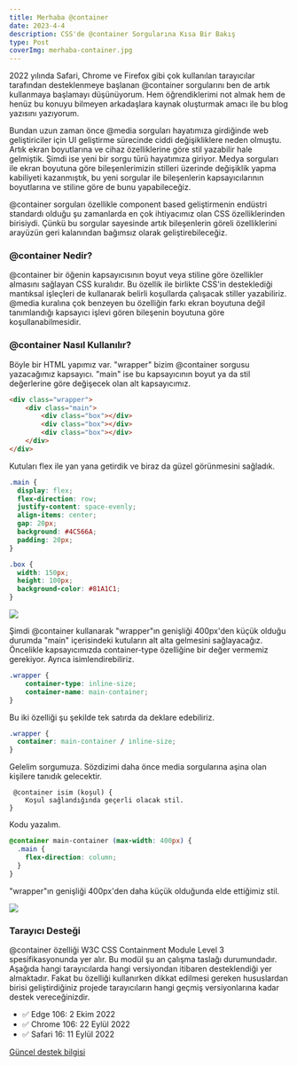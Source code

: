 ```yaml
---
title: Merhaba @container
date: 2023-4-4
description: CSS'de @container Sorgularına Kısa Bir Bakış 
type: Post
coverImg: merhaba-container.jpg
---
```

2022 yılında Safari, Chrome ve Firefox gibi çok kullanılan tarayıcılar tarafından desteklenmeye başlanan @container sorgularını ben de artık kullanmaya başlamayı düşünüyorum. Hem öğrendiklerimi not almak hem de henüz bu konuyu bilmeyen arkadaşlara kaynak oluşturmak amacı ile bu blog yazısını yazıyorum.
 
Bundan uzun zaman önce @media sorguları hayatımıza girdiğinde web geliştiriciler için UI geliştirme sürecinde ciddi değişikliklere neden olmuştu. Artık ekran boyutlarına ve cihaz özelliklerine göre stil yazabilir hale gelmiştik. Şimdi ise yeni bir sorgu türü hayatımıza giriyor. Medya sorguları ile ekran boyutuna göre bileşenlerimizin stilleri üzerinde değişiklik yapma kabiliyeti kazanmıştık, bu yeni sorgular ile bileşenlerin kapsayıcılarının boyutlarına ve stiline göre de bunu yapabileceğiz. 

@container sorguları özellikle component based geliştirmenin endüstri standardı olduğu şu zamanlarda en çok ihtiyacımız olan CSS özelliklerinden birisiydi. Çünkü bu sorgular sayesinde artık bileşenlerin göreli özelliklerini arayüzün geri kalanından bağımsız olarak geliştirebileceğiz.

### @container Nedir?

@container bir öğenin kapsayıcısının boyut veya stiline göre özellikler almasını sağlayan CSS kuralıdır. Bu özellik ile birlikte CSS'in desteklediği mantıksal işleçleri de kullanarak belirli koşullarda çalışacak stiller yazabiliriz. @media kuralına çok benzeyen bu özelliğin farkı ekran boyutuna değil tanımlandığı kapsayıcı işlevi gören bileşenin boyutuna göre koşullanabilmesidir.

### @container Nasıl Kullanılır?

Böyle bir HTML yapımız var. "wrapper" bizim @container sorgusu yazacağımız kapsayıcı. "main" ise bu kapsayıcının boyut ya da stil değerlerine göre değişecek olan alt kapsayıcımız.

```html
<div class="wrapper">
    <div class="main">
        <div class="box"></div>
        <div class="box"></div>
        <div class="box"></div>
    </div>
</div>
```

Kutuları flex ile yan yana getirdik ve biraz da güzel görünmesini sağladık.

```css
.main {
  display: flex;
  flex-direction: row;
  justify-content: space-evenly;
  align-items: center;
  gap: 20px;
  background: #4C566A;
  padding: 20px;
}

.box {
  width: 150px;
  height: 100px;
  background-color: #81A1C1;
}
```

![](/content-img/container-1.jpg)

Şimdi @container kullanarak "wrapper"ın genişliği 400px'den küçük olduğu durumda "main" içerisindeki kutuların alt alta gelmesini sağlayacağız. Öncelikle kapsayıcımızda container-type özelliğine bir değer vermemiz gerekiyor. Ayrıca isimlendirebiliriz.

```css
.wrapper {
    container-type: inline-size;
    container-name: main-container;
}
```

Bu iki özelliği şu şekilde tek satırda da deklare edebiliriz.

```css
.wrapper {
  container: main-container / inline-size;
}
```

Gelelim sorgumuza. Sözdizimi daha önce media sorgularına aşina olan kişilere tanıdık gelecektir.

```plaintext
 @container isim (koşul) {
    Koşul sağlandığında geçerli olacak stil.
}
```

Kodu yazalım.

```css
@container main-container (max-width: 400px) {
  .main {
    flex-direction: column;
  }
}
```
"wrapper"ın genişliği 400px'den daha küçük olduğunda elde ettiğimiz stil.

![](/content-img/container-2.jpg)


### Tarayıcı Desteği
@container özelliği W3C CSS Containment Module Level 3 spesifikasyonunda yer alır. Bu modül şu an çalışma taslağı durumundadır. Aşağıda hangi tarayıcılarda hangi versiyondan itibaren desteklendiği yer almaktadır. Fakat bu özelliği kullanırken dikkat edilmesi gereken hususlardan birisi geliştirdiğiniz projede tarayıcıların hangi geçmiş versiyonlarına kadar destek vereceğinizdir.

- ✅ Edge 106: 2 Ekim 2022   
- ✅ Chrome 106: 22 Eylül 2022  
- ✅ Safari 16: 11 Eylül 2022 

[Güncel destek bilgisi](https://caniuse.com/css-container-queries)
